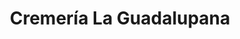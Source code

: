 ---
title: "Cremería La Guadalupana"
url: /toluca-de-lerdo/cremeria-la-guadalupana/
shop: Nahrungsergänzung
---